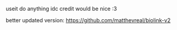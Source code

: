 useit do anything idc
credit would be nice :3

better updated version: https://github.com/matthevreal/biolink-v2
